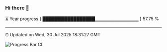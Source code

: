 ### Hi there 👋

⏳ Year progress { █████████████████▁▁▁▁▁▁▁▁▁▁▁▁▁ } 57.75 %

---

⏰ Updated on Wed, 30 Jul 2025 18:31:27 GMT

![Progress Bar CI](https://github.com/liununu/liununu/workflows/Progress%20Bar%20CI/badge.svg)
